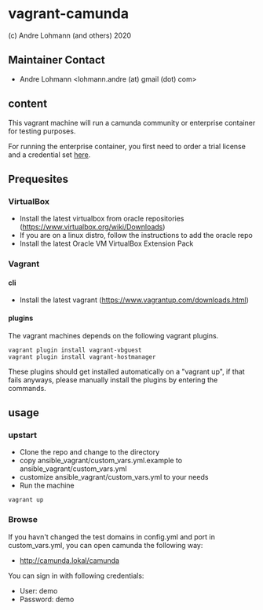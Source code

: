 # vagrant-camunda

(c) Andre Lohmann (and others) 2020

## Maintainer Contact
 * Andre Lohmann
   <lohmann.andre (at) gmail (dot) com>

## content

This vagrant machine will run a camunda community or enterprise container for testing purposes.

For running the enterprise container, you first need to order a trial license and a credential set [here](https://camunda.com/download/enterprise/).

## Prequesites

### VirtualBox

  * Install the latest virtualbox from oracle repositories (https://www.virtualbox.org/wiki/Downloads)
  * If you are on a linux distro, follow the instructions to add the oracle repo
  * Install the latest Oracle VM VirtualBox Extension Pack

### Vagrant

#### cli

  * Install the latest vagrant (https://www.vagrantup.com/downloads.html)

#### plugins

The vagrant machines depends on the following vagrant plugins.

```
vagrant plugin install vagrant-vbguest
vagrant plugin install vagrant-hostmanager
```

These plugins should get installed automatically on a "vagrant up", if that fails anyways, please manually install the plugins by entering the commands.

## usage

### upstart

  * Clone the repo and change to the directory
  * copy ansible_vagrant/custom_vars.yml.example to ansible_vagrant/custom_vars.yml
  * customize ansible_vagrant/custom_vars.yml to your needs
  * Run the machine

```
vagrant up
```

### Browse

If you havn't changed the test domains in config.yml and port in custom_vars.yml, you can open camunda the following way:

  * http://camunda.lokal/camunda

You can sign in with following credentials:

  * User: demo
  * Password: demo
